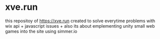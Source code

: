 # xve.run
this repositoy of https://xve.run created to solve everytime problems with wix api + javascript issues + also its about emplementing  unity small web games into the site  using simmer.io 
